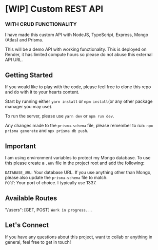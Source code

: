 # [WIP] Custom REST API
### WITH CRUD FUNCTIONALITY

I have made this custom API with NodeJS, TypeScript, Express, Mongo (Atlas) and Prisma.

This will be a demo API with working functionality. This is deployed on Render, it has limited compute hours so please do not abuse this external API URL.

## Getting Started
If you would like to play with the code, please feel free to clone this repo and do with it to your hearts content. 

Start by running either `yarn install` or `npm install`(or any other package manager you may use).

To run the server, please use `yarn dev` or `npm run dev`.

Any changes made to the `prisma.schema` file, please remember to run: `npx prisma generate` and `npx prisma db push`.

## Important
I am using environment variables to protect my Mongo database. To use this please create a `.env` file in the project root and add the following:

`DATABASE_URL`: Your database URL. If you use anything other than Mongo, please also update the `prisma.schema` file to match.
<br />
`PORT`: Your port of choice. I typically use 1337.

## Available Routes
"/users": [GET, POST]
`Work in progress...`

## Let's Connect
If you have any questions about this project, want to collab or anything in general, feel free to get in touch!
